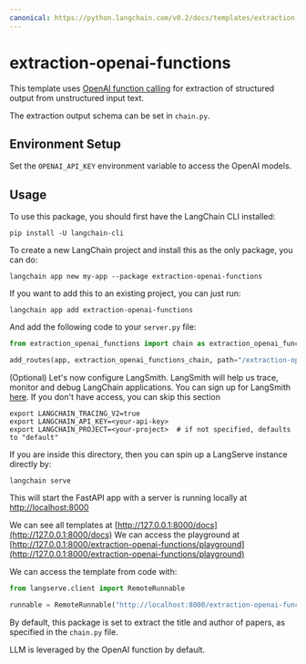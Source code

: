 ```yaml
---
canonical: https://python.langchain.com/v0.2/docs/templates/extraction-openai-functions/
---
```


# extraction-openai-functions

This template uses [OpenAI function calling](https://python.langchain.com/docs/modules/chains/how_to/openai_functions) for extraction of structured output from unstructured input text.

The extraction output schema can be set in `chain.py`. 

## Environment Setup

Set the `OPENAI_API_KEY` environment variable to access the OpenAI models.

## Usage

To use this package, you should first have the LangChain CLI installed:

```shell
pip install -U langchain-cli
```

To create a new LangChain project and install this as the only package, you can do:

```shell
langchain app new my-app --package extraction-openai-functions
```

If you want to add this to an existing project, you can just run:

```shell
langchain app add extraction-openai-functions
```

And add the following code to your `server.py` file:
```python
from extraction_openai_functions import chain as extraction_openai_functions_chain

add_routes(app, extraction_openai_functions_chain, path="/extraction-openai-functions")
```

(Optional) Let's now configure LangSmith. 
LangSmith will help us trace, monitor and debug LangChain applications. 
You can sign up for LangSmith [here](https://smith.langchain.com/). 
If you don't have access, you can skip this section


```shell
export LANGCHAIN_TRACING_V2=true
export LANGCHAIN_API_KEY=<your-api-key>
export LANGCHAIN_PROJECT=<your-project>  # if not specified, defaults to "default"
```

If you are inside this directory, then you can spin up a LangServe instance directly by:

```shell
langchain serve
```

This will start the FastAPI app with a server is running locally at 
[http://localhost:8000](http://localhost:8000)

We can see all templates at [http://127.0.0.1:8000/docs](http://127.0.0.1:8000/docs)
We can access the playground at [http://127.0.0.1:8000/extraction-openai-functions/playground](http://127.0.0.1:8000/extraction-openai-functions/playground)  

We can access the template from code with:

```python
from langserve.client import RemoteRunnable

runnable = RemoteRunnable("http://localhost:8000/extraction-openai-functions")
```
By default, this package is set to extract the title and author of papers, as specified in the `chain.py` file. 

LLM is leveraged by the OpenAI function by default.
